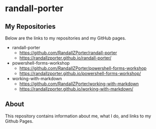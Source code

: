 # randall-porter

## My Repositories
Below are the links to my repositories and my GitHub pages.
- randall-porter
    - https://github.com/RandallZPorter/randall-porter
    - https://randallzporter.github.io/randall-porter/
- powershell-forms-workshop
    - https://github.com/RandallZPorter/powershell-forms-workshop
    - https://randallzporter.github.io/powershell-forms-workshop/
- working-with-markdown
    - https://github.com/RandallZPorter/working-with-markdown
    - https://randallzporter.github.io/working-with-markdown/
    
## About
This repository contains information about me, what I do, and links to my Github Pages.


